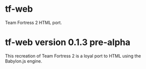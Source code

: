 # tf-web
Team Fortress 2 HTML port.

# tf-web version 0.1.3 pre-alpha

This recreation of Team Fortress 2 is a loyal port to HTML using the Babylon.js engine.